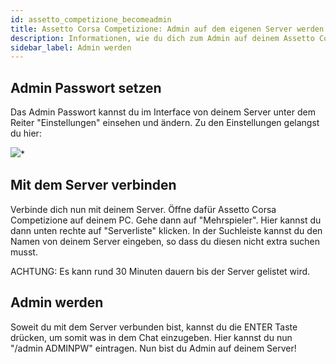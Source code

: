```yaml
---
id: assetto_competizione_becomeadmin
title: Assetto Corsa Competizione: Admin auf dem eigenen Server werden
description: Informationen, wie du dich zum Admin auf deinem Assetto Corsa Competizione-Server von ZAP-Hosting machst - ZAP-Hosting.com Dokumentationen
sidebar_label: Admin werden
---
```


## Admin Passwort setzen 
Das Admin Passwort kannst du im Interface von deinem Server unter dem Reiter "Einstellungen" einsehen und ändern.
Zu den Einstellungen gelangst du hier:

![](https://screensaver01.zap-hosting.com/index.php/s/KJmtXRqJtqagfaL/preview)*

## Mit dem Server verbinden
Verbinde dich nun mit deinem Server.
Öffne dafür Assetto Corsa Competizione auf deinem PC.
Gehe dann auf "Mehrspieler".
Hier kannst du dann unten rechte auf "Serverliste" klicken.
In der Suchleiste kannst du den Namen von deinem Server eingeben, so dass du diesen nicht extra suchen musst.

ACHTUNG: Es kann rund 30 Minuten dauern bis der Server gelistet wird.

## Admin werden
Soweit du mit dem Server verbunden bist, kannst du die ENTER Taste drücken, um somit was in dem Chat einzugeben.
Hier kannst du nun "/admin ADMINPW" eintragen.
Nun bist du Admin auf deinem Server! 
